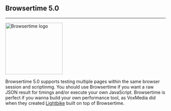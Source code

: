 ## Browsertime 5.0
* * *
[<img src="{{site.baseurl}}/img/browsertime-ff-chrome.png" class="pull-left img-big" alt="Browsertime logo" width="180" height="162">]({{site.baseurl}}/documentation/browsertime)

Browsertime 5.0 supports testing multiple pages within the same browser session and scriptinmg. You should use Browsertime if you want a raw JSON result for timings and/or execute your own JavaScript. Browsertime is perfect if you wanna build your own performance tool, as VoxMedia did when they created [Lightbike](https://github.com/voxmedia/lightbike) built on top of Browsertime.
